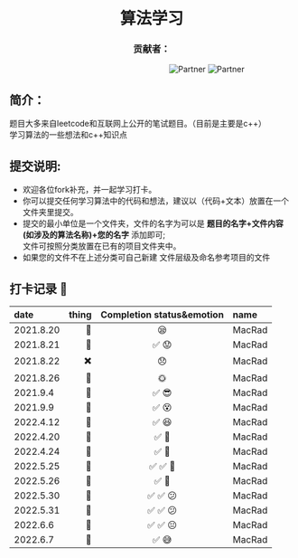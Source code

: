 <h1 align="center">算法学习</h1>  
<h3 align="center">贡献者：</h1>  


&#8195; &#8195; &#8195; &#8195; &#8195;&#8195; &#8195; &#8195; &#8195; &#8195; &#8195; &#8195; &#8195; &#8195; &#8195; &#8195; ![Partner](https://img.shields.io/badge/Boy:-MacRad-red.svg?colorA=48D1CC) ![Partner](https://img.shields.io/badge/Girl:-Trista--lover%20-orange.svg?colorA=FFB6C1)  

## 简介：
题目大多来自leetcode和互联网上公开的笔试题目。（目前是主要是c++）   
学习算法的一些想法和c++知识点 
 
## 提交说明:
* 欢迎各位fork补充，并一起学习打卡。  
* 你可以提交任何学习算法中的代码和想法，建议以（代码+文本）放置在一个文件夹里提交。
* 提交的最小单位是一个文件夹，文件的名字为可以是 __题目的名字+文件内容(如涉及的算法名称)+您的名字__ 添加即可;  
  文件可按照分类放置在已有的项目文件夹中。 
* 如果您的文件不在上述分类可自己新建 文件层级及命名参考项目的文件 
&nbsp; 

## 打卡记录 :tada:  
<div align="center">
  
|   date      |  thing      |  Completion status&emotion               |name     |
|  :----     |   ---:       | :----:                                   | :----   |
| 2021.8.20   |  :memo:     | :sleepy:                                 |  MacRad |
| 2021.8.21   |  :memo:     |  :white_check_mark: :worried:            |MacRad   |
| 2021.8.22   |  :heavy_multiplication_x:     |  :disappointed:  |MacRad   |
| 2021.8.26   | :bug:     |   :sun_with_face:                   | MacRad  |
| 2021.9.4    |  :memo:     | :white_check_mark: :sunglasses:          | MacRad  |
| 2021.9.9    |  :memo:     | :white_check_mark:      :dizzy_face:     | MacRad  |  
| 2022.4.12    |  :memo:    | :white_check_mark:      :satisfied:      | MacRad  | 
| 2022.4.20    |  :memo:    | :white_check_mark:      :facepunch:      | MacRad  |  
| 2022.4.24    |  :memo:    | :white_check_mark:      :facepunch:      | MacRad  |
| 2022.5.25    |  :memo:    | :white_check_mark:   :white_check_mark:     :facepunch:  | MacRad  |
| 2022.5.26    |  :memo:    | :white_check_mark:     :facepunch:      | MacRad  |
| 2022.5.30    |  :memo:    | :white_check_mark:  :white_check_mark:   :confused:      | MacRad  |
| 2022.5.31    |  :memo:    | :white_check_mark:  :white_check_mark:   :confused:      | MacRad  |
| 2022.6.6     |  :memo:    | :white_check_mark:  :white_check_mark:   :neutral_face:  | MacRad  |
| 2022.6.7     |  :memo:    | :white_check_mark:     :sweat_smile:  | MacRad  |
 <div>


